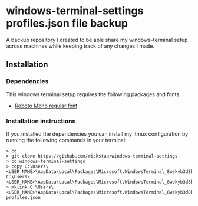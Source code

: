 # windows-terminal-settings profiles.json file backup

A backup repository I created to be able share my windows-terminal setup across machines while keeping track of any changes I made.

## Installation

### Dependencies
This windows terminal setup requires the following packages and fonts:

- [Roboto Mono regular font](https://fonts.google.com/specimen/Roboto+Mono?selection.family=Roboto+Mono:100,100i,300,300i,400,400i,500,500i,700,700i)

### Installation instructions
If you installed the dependencies you can install my .tmux configuration by running the following commands in your terminal:

```
> cd
> git clone https://github.com/rickstaa/windows-terminal-settings
> cd windows-terminal-settings
> copy C:\Users\<USER_NAME>\AppData\Local\Packages\Microsoft.WindowsTerminal_8wekyb3d8bbwe\LocalState\profiles.json C:\Users\<USER_NAME>\AppData\Local\Packages\Microsoft.WindowsTerminal_8wekyb3d8bbwe\LocalState\profiles.json.bak
> mklink C:\Users\<USER_NAME>\AppData\Local\Packages\Microsoft.WindowsTerminal_8wekyb3d8bbwe\LocalState\profiles.json profiles.json
```
